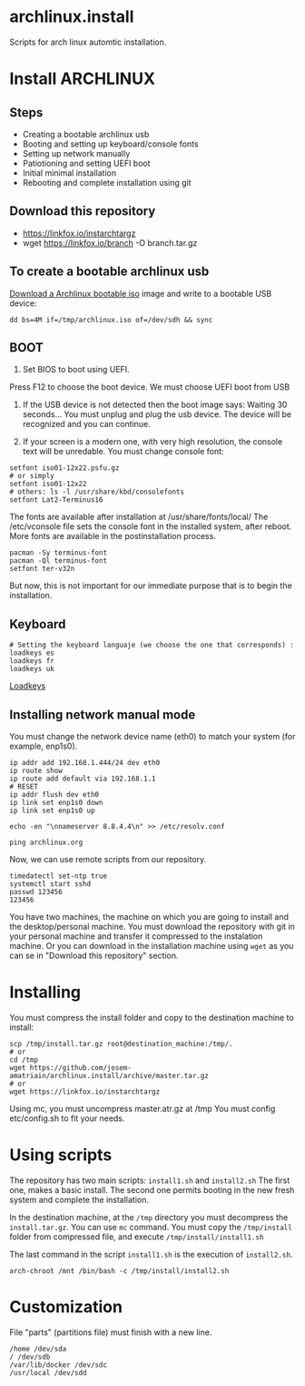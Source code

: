 # archlinux.install
Scripts for arch linux automtic installation.

# Install ARCHLINUX


## Steps
 
 * Creating a bootable archlinux usb
 * Booting and setting up keyboard/console fonts
 * Setting up network manually
 * Patiotioning and setting UEFI boot
 * Initial minimal installation
 * Rebooting and complete installation using git

## Download this repository
 * https://linkfox.io/instarchtargz
 * wget https://linkfox.io/branch -O branch.tar.gz

## To create a bootable archlinux usb
[Download a Archlinux bootable iso](https://www.archlinux.org/download/) image and write to a bootable USB device:

```
dd bs=4M if=/tmp/archlinux.iso of=/dev/sdh && sync
```

## BOOT


1. Set BIOS to boot using UEFI.

Press F12 to choose the boot device. We must choose UEFI boot from USB

1. If the USB device is not detected then the boot image says: Waiting 30 seconds...
You must unplug and plug the usb device. The device will be recognized and you can continue.

1. If your screen is a modern one, with very high resolution, the console text will be unredable. You must change console font:

```
setfont iso01-12x22.psfu.gz
# or simply
setfont iso01-12x22
# others: ls -l /usr/share/kbd/consolefonts
setfont Lat2-Terminus16
``` 
The fonts are available after installation at /usr/share/fonts/local/
The /etc/vconsole file sets the console font in the installed system, after reboot. More fonts are available in the postinstallation process. 
```
pacman -Sy terminus-font 
pacman -Ql terminus-font
setfont ter-v32n
```

But now, this is not important for our immediate purpose that is to begin the installation.

## Keyboard

```
# Setting the keyboard languaje (we choose the one that corresponds) : 
loadkeys es
loadkeys fr
loadkeys uk

```
[Loadkeys](https://wiki.archlinux.org/index.php/Linux_console/Keyboard_configuration#Loadkeys)


## Installing network manual mode

You must change the network device name (eth0) to match your system (for example, enp1s0).  

```
ip addr add 192.168.1.444/24 dev eth0
ip route show 
ip route add default via 192.168.1.1
# RESET
ip addr flush dev eth0
ip link set enp1s0 down
ip link set enp1s0 up

echo -en "\nnameserver 8.8.4.4\n" >> /etc/resolv.conf

ping archlinux.org
```

Now, we can use remote scripts from our repository.


```
timedatectl set-ntp true
systemctl start sshd 
passwd 123456
123456
```

You have two machines, the machine on which you are going to install and the desktop/personal machine.
You must download the repository with git in your personal machine and transfer it compressed to the instalation machine. 
Or you can download in the installation machine using ```wget``` as you can se in "Download this repository" section.


# Installing

You must compress the install folder and copy to the destination machine to install:
```
scp /tmp/install.tar.gz root@destination_machine:/tmp/.
# or
cd /tmp
wget https://github.com/josem-amatriain/archlinux.install/archive/master.tar.gz
# or 
wget https://linkfox.io/instarchtargz

```

Using mc, you must uncompress master.atr.gz at /tmp
You must config etc/config.sh to fit your needs.

# Using scripts

The repository has two main scripts: ```install1.sh``` and ```install2.sh```
The first one, makes a basic install. The second one permits booting in the new fresh system and complete the installation.

In the destination machine, at the ```/tmp``` directory you must decompress the ```install.tar.gz```. You can use ```mc``` command. You must copy the ```/tmp/install``` folder from compressed file, and execute ```/tmp/install/install1.sh```

The last command in the script ```install1.sh``` is the execution of ```install2.sh```.
```
arch-chroot /mnt /bin/bash -c /tmp/install/install2.sh
```

# Customization
File "parts" (partitions file) must finish with a new line.

```
/home /dev/sda
/ /dev/sdb 
/var/lib/docker /dev/sdc
/usr/local /dev/sdd
```


